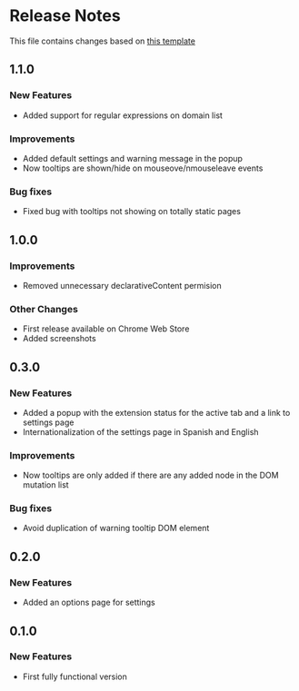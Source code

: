 # Release Notes

This file contains changes based on [this template](https://github.com/palantir/plottable/wiki/Release-Notes-Template)

## 1.1.0

### New Features

- Added support for regular expressions on domain list

### Improvements

- Added default settings and warning message in the popup
- Now tooltips are shown/hide on mouseove/nmouseleave events

### Bug fixes

- Fixed bug with tooltips not showing on totally static pages

## 1.0.0

### Improvements

- Removed unnecessary declarativeContent permision

### Other Changes

- First release available on Chrome Web Store
- Added screenshots

## 0.3.0

### New Features

- Added a popup with the extension status for the active tab and a link to settings page
- Internationalization of the settings page in Spanish and English

### Improvements

- Now tooltips are only added if there are any added node in the DOM mutation list

### Bug fixes

- Avoid duplication of warning tooltip DOM element

## 0.2.0

### New Features

- Added an options page for settings

## 0.1.0

### New Features

- First fully functional version
